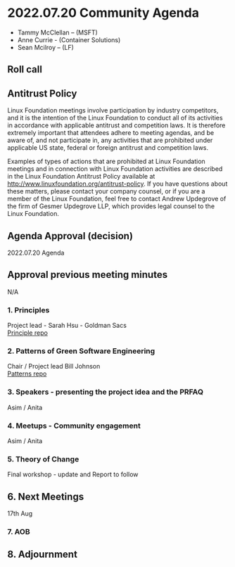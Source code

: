 # 2022.07.20 Community Agenda

- Tammy McClellan – (MSFT)
- Anne Currie - (Container Solutions)
- Sean Mcilroy – (LF)
  
## Roll call
  
## Antitrust Policy
Linux Foundation meetings involve participation by industry competitors, and it is the intention of the Linux Foundation to conduct all of its activities in accordance with applicable antitrust and competition laws. It is therefore extremely important that attendees adhere to meeting agendas, and be aware of, and not participate in, any activities that are prohibited under applicable US state, federal or foreign antitrust and competition laws.

Examples of types of actions that are prohibited at Linux Foundation meetings and in connection with Linux Foundation activities are described in the Linux Foundation Antitrust Policy available at http://www.linuxfoundation.org/antitrust-policy. If you have questions about these matters, please contact your company counsel, or if you are a member of the Linux Foundation, feel free to contact Andrew Updegrove of the firm of Gesmer Updegrove LLP, which provides legal counsel to the Linux Foundation.
 
## Agenda Approval (decision) 
  
2022.07.20 Agenda
  
## Approval previous meeting minutes

N/A

### 1. Principles

Project lead - Sarah Hsu - Goldman Sacs <br>
[Principle repo](https://github.com/Green-Software-Foundation/green-software-principles)

### 2. Patterns of Green Software Engineering

Chair / Project lead Bill Johnson <br>
[Patterns repo](https://github.com/Green-Software-Foundation/green-software-patterns)
 
### 3. Speakers - presenting the project idea and the PRFAQ

Asim / Anita

### 4. Meetups - Community engagement

Asim / Anita

### 5. Theory of Change

Final workshop - update and Report to follow

## 6. Next Meetings

17th Aug

### 7. AOB

## 8. Adjournment
  
